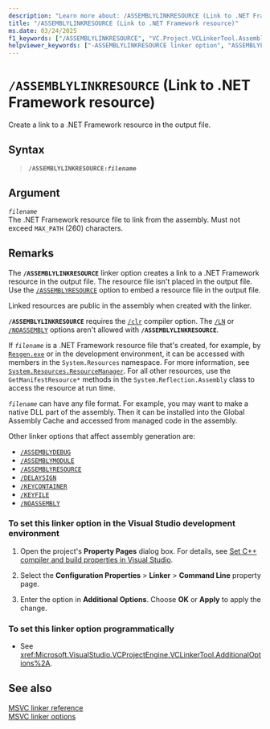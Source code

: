 ```yaml
---
description: "Learn more about: /ASSEMBLYLINKRESOURCE (Link to .NET Framework resource)"
title: "/ASSEMBLYLINKRESOURCE (Link to .NET Framework resource)"
ms.date: 03/24/2025
f1_keywords: ["/ASSEMBLYLINKRESOURCE", "VC.Project.VCLinkerTool.AssemblyLinkResource"]
helpviewer_keywords: ["-ASSEMBLYLINKRESOURCE linker option", "ASSEMBLYLINKRESOURCE linker option", "/ASSEMBLYLINKRESOURCE linker option"]
---
```

# `/ASSEMBLYLINKRESOURCE` (Link to .NET Framework resource)

Create a link to a .NET Framework resource in the output file.

## Syntax

> **`/ASSEMBLYLINKRESOURCE:`*`filename`***

## Argument

*`filename`*\
The .NET Framework resource file to link from the assembly. Must not exceed `MAX_PATH` (260) characters.

## Remarks

The **`/ASSEMBLYLINKRESOURCE`** linker option creates a link to a .NET Framework resource in the output file. The resource file isn't placed in the output file. Use the [`/ASSEMBLYRESOURCE`](assemblyresource-embed-a-managed-resource.md) option to embed a resource file in the output file.

Linked resources are public in the assembly when created with the linker.

**`/ASSEMBLYLINKRESOURCE`** requires the [`/clr`](clr-common-language-runtime-compilation.md) compiler option. The [`/LN`](ln-create-msil-module.md) or [`/NOASSEMBLY`](noassembly-create-a-msil-module.md) options aren't allowed with **`/ASSEMBLYLINKRESOURCE`**.

If *`filename`* is a .NET Framework resource file that's created, for example, by [`Resgen.exe`](/dotnet/framework/tools/resgen-exe-resource-file-generator) or in the development environment, it can be accessed with members in the `System.Resources` namespace. For more information, see [`System.Resources.ResourceManager`](/dotnet/api/system.resources.resourcemanager). For all other resources, use the `GetManifestResource*` methods in the `System.Reflection.Assembly` class to access the resource at run time.

*`filename`* can have any file format. For example, you may want to make a native DLL part of the assembly. Then it can be installed into the Global Assembly Cache and accessed from managed code in the assembly.

Other linker options that affect assembly generation are:

- [`/ASSEMBLYDEBUG`](assemblydebug-add-debuggableattribute.md)
- [`/ASSEMBLYMODULE`](assemblymodule-add-a-msil-module-to-the-assembly.md)
- [`/ASSEMBLYRESOURCE`](assemblyresource-embed-a-managed-resource.md)
- [`/DELAYSIGN`](delaysign-partially-sign-an-assembly.md)
- [`/KEYCONTAINER`](keycontainer-specify-a-key-container-to-sign-an-assembly.md)
- [`/KEYFILE`](keyfile-specify-key-or-key-pair-to-sign-an-assembly.md)
- [`/NOASSEMBLY`](noassembly-create-a-msil-module.md)

### To set this linker option in the Visual Studio development environment

1. Open the project's **Property Pages** dialog box. For details, see [Set C++ compiler and build properties in Visual Studio](../working-with-project-properties.md).

1. Select the **Configuration Properties** > **Linker** > **Command Line** property page.

1. Enter the option in **Additional Options**. Choose **OK** or **Apply** to apply the change.

### To set this linker option programmatically

- See <xref:Microsoft.VisualStudio.VCProjectEngine.VCLinkerTool.AdditionalOptions%2A>.

## See also

[MSVC linker reference](linking.md)\
[MSVC linker options](linker-options.md)
